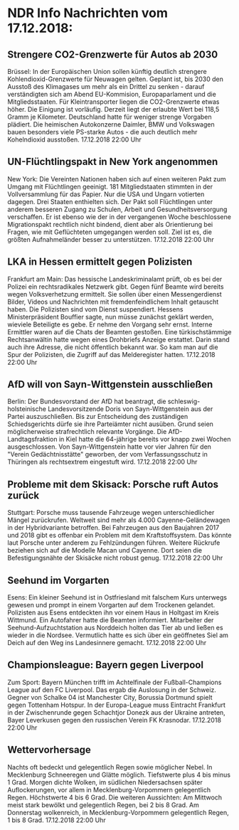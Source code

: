 # NDR Info Nachrichten vom 17.12.2018:


## Strengere CO2-Grenzwerte für Autos ab 2030
Brüssel: In der Europäischen Union sollen künftig deutlich strengere Kohlendioxid-Grenzwerte für Neuwagen gelten. Geplant ist, bis 2030 den Ausstoß des Klimagases um mehr als ein Drittel zu senken - darauf verständigten sich am Abend EU-Kommision, Europaparlament und die Mitgliedsstaaten. Für Kleintransporter liegen die CO2-Grenzwerte etwas höher. Die Einigung ist vorläufig. Derzeit liegt der erlaubte Wert bei 118,5 Gramm je Kilometer. Deutschland hatte für weniger strenge Vorgaben plädiert. Die heimischen Autokonzerne Daimler, BMW und Volkswagen bauen besonders viele PS-starke Autos - die auch deutlich mehr Kohelndioxid ausstoßen. 17.12.2018 22:00 Uhr 

## UN-Flüchtlingspakt in New York angenommen
New York: Die Vereinten Nationen haben sich auf einen weiteren Pakt zum Umgang mit Flüchtlingen geeinigt. 181 Mitgliedstaaten stimmten in der Vollversammlung für das Papier. Nur die USA und Ungarn votierten dagegen. Drei Staaten enthielten sich. Der Pakt soll Flüchtlingen unter anderem besseren Zugang zu Schulen, Arbeit und Gesundheitsversorgung verschaffen. Er ist ebenso wie der in der vergangenen Woche beschlossene Migrationspakt rechtlich nicht bindend, dient aber als Orientierung bei Fragen, wie mit Geflüchteten umgegangen werden soll. Ziel ist es, die größten Aufnahmeländer besser zu unterstützen. 17.12.2018 22:00 Uhr 

## LKA in Hessen ermittelt gegen Polizisten
Frankfurt am Main: Das hessische Landeskriminalamt prüft, ob es bei der Polizei ein rechtsradikales Netzwerk gibt. Gegen fünf Beamte wird bereits wegen Volksverhetzung ermittelt. Sie sollen über einen Messengerdienst Bilder, Videos und Nachrichten mit fremdenfeindlichem Inhalt getauscht haben. Die Polizisten sind vom Dienst suspendiert. Hessens Ministerpräsident Bouffier sagte, nun müsse zunächst geklärt werden, wieviele Beteiligte es gebe. Er nehme den Vorgang sehr ernst. Interne Ermittler waren auf die Chats der Beamten gestoßen. Eine türkischstämmige Rechtsanwältin hatte wegen eines Drohbriefs Anzeige erstattet. Darin stand auch ihre Adresse, die nicht öffentlich bekannt war. So kam man auf die Spur der Polizisten, die Zugriff auf das Melderegister hatten. 17.12.2018 22:00 Uhr 

## AfD will von Sayn-Wittgenstein ausschließen
Berlin: Der Bundesvorstand der AfD hat beantragt, die schleswig-holsteinische Landesvorsitzende  Doris von Sayn-Wittgenstein aus der Partei auszuschließen. Bis zur Entscheidung des zuständigen Schiedsgerichts dürfe sie ihre Parteiämter nicht ausüben. Grund seien möglicherweise strafrechtlich relevante Vorgänge. Die AfD-Landtagsfraktion in Kiel hatte die 64-jährige bereits vor knapp zwei Wochen ausgeschlossen. Von Sayn-Wittgenstein hatte vor vier Jahren für den "Verein Gedächtnisstätte" geworben, der vom Verfassungsschutz in Thüringen als rechtsextrem eingestuft wird. 17.12.2018 22:00 Uhr 

## Probleme mit dem Skisack: Porsche ruft Autos zurück
Stuttgart: Porsche muss tausende Fahrzeuge wegen unterschiedlicher Mängel zurückrufen. Weltweit sind mehr als 4.000 Cayenne-Geländewagen in der Hybridvariante betroffen. Bei Fahrzeugen aus den Baujahren 2017 und 2018 gibt es offenbar ein Problem mit dem Kraftstoffsystem. Das könnte laut Porsche unter anderem zu Fehlzündungen führen. Weitere Rückrufe beziehen sich auf die Modelle Macan und Cayenne. Dort seien die Befestigungsnähte der Skisäcke nicht robust genug. 17.12.2018 22:00 Uhr 

## Seehund im Vorgarten
Esens: Ein kleiner Seehund ist in Ostfriesland mit falschem Kurs unterwegs gewesen und prompt in einem Vorgarten auf dem Trockenen gelandet. Polizisten aus Esens entdeckten ihn vor einem Haus in Holtgast im Kreis Wittmund. Ein Autofahrer hatte die Beamten informiert. Mitarbeiter der Seehund-Aufzuchtstation aus Norddeich holten das Tier ab und ließen es wieder in die Nordsee. Vermutlich hatte es sich über ein geöffnetes Siel am Deich auf den Weg ins Landesinnere gemacht. 17.12.2018 22:00 Uhr 

## Championsleague: Bayern gegen Liverpool
Zum Sport: Bayern München trifft im Achtelfinale der Fußball-Champions League auf den FC Liverpool. Das ergab die Auslosung in der Schweiz. Gegner von Schalke 04 ist Manchester City, Borussia Dortmund spielt gegen Tottenham Hotspur. In der Europa-League muss Eintracht Frankfurt in der Zwischenrunde gegen Schachtjor Donezk aus der Ukraine antreten, Bayer Leverkusen gegen den russischen Verein FK Krasnodar. 17.12.2018 22:00 Uhr 

## Wettervorhersage
Nachts oft bedeckt und gelegentlich Regen sowie möglicher Nebel. In Mecklenburg Schneeregen und Glätte möglich. Tiefstwerte plus 4 bis minus 1 Grad. Morgen dichte Wolken, im südlichen Niedersachsen später Auflockerungen, vor allem in Mecklenburg-Vorpommern gelegentlich Regen. Höchstwerte 4 bis 6 Grad. Die weiteren Aussichten: Am Mittwoch meist stark bewölkt und gelegentlich Regen, bei 2 bis 8 Grad. Am Donnerstag wolkenreich, in Mecklenburg-Vorpommern gelegentlich Regen, 1 bis 8 Grad. 17.12.2018 22:00 Uhr 
